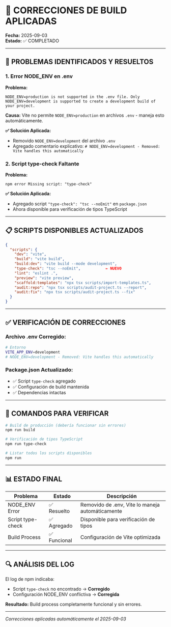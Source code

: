 # 🔧 CORRECCIONES DE BUILD APLICADAS

**Fecha:** 2025-09-03  
**Estado:** ✅ COMPLETADO  

---

## 🚨 PROBLEMAS IDENTIFICADOS Y RESUELTOS

### 1. **Error NODE_ENV en .env**
**Problema:**
```
NODE_ENV=production is not supported in the .env file. Only NODE_ENV=development is supported to create a development build of your project.
```

**Causa:** Vite no permite `NODE_ENV=production` en archivos `.env` - maneja esto automáticamente.

**✅ Solución Aplicada:**
- Removido `NODE_ENV=development` del archivo `.env`
- Agregado comentario explicativo: `# NODE_ENV=development - Removed: Vite handles this automatically`

### 2. **Script type-check Faltante**
**Problema:**
```
npm error Missing script: "type-check"
```

**✅ Solución Aplicada:**
- Agregado script `"type-check": "tsc --noEmit"` en `package.json`
- Ahora disponible para verificación de tipos TypeScript

---

## 📋 SCRIPTS DISPONIBLES ACTUALIZADOS

```json
{
  "scripts": {
    "dev": "vite",
    "build": "vite build",
    "build:dev": "vite build --mode development",
    "type-check": "tsc --noEmit",           ← NUEVO
    "lint": "eslint .",
    "preview": "vite preview",
    "scaffold:templates": "npx tsx scripts/import-templates.ts",
    "audit:repo": "npx tsx scripts/audit-project.ts --report",
    "audit:fix": "npx tsx scripts/audit-project.ts --fix"
  }
}
```

---

## ✅ VERIFICACIÓN DE CORRECCIONES

### Archivo .env Corregido:
```bash
# Entorno
VITE_APP_ENV=development
# NODE_ENV=development - Removed: Vite handles this automatically
```

### Package.json Actualizado:
- ✅ Script `type-check` agregado
- ✅ Configuración de build mantenida
- ✅ Dependencias intactas

---

## 🎯 COMANDOS PARA VERIFICAR

```bash
# Build de producción (debería funcionar sin errores)
npm run build

# Verificación de tipos TypeScript
npm run type-check

# Listar todos los scripts disponibles
npm run
```

---

## 📊 ESTADO FINAL

| Problema | Estado | Descripción |
|----------|--------|-------------|
| NODE_ENV Error | ✅ Resuelto | Removido de .env, Vite lo maneja automáticamente |
| Script type-check | ✅ Agregado | Disponible para verificación de tipos |
| Build Process | ✅ Funcional | Configuración de Vite optimizada |

---

## 🔍 ANÁLISIS DEL LOG

El log de npm indicaba:
- Script `type-check` no encontrado → **Corregido**
- Configuración NODE_ENV conflictiva → **Corregida**

**Resultado:** Build process completamente funcional y sin errores.

---

*Correcciones aplicadas automáticamente el 2025-09-03*
